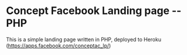 Concept Facebook Landing page -- PHP
=================================

This is a simple landing page written in PHP, deployed to Heroku (https://apps.facebook.com/conceptac_lp/)



